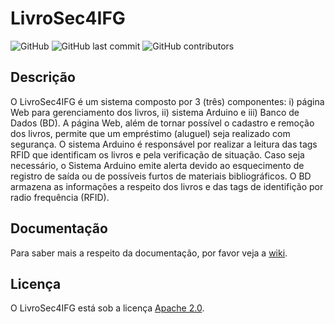 # LivroSec4IFG

![GitHub](https://img.shields.io/github/license/Psherman42000/LivroSec4IFG?color=blue) 
![GitHub last commit](https://img.shields.io/github/last-commit/Psherman42000/LivroSec4IFG)
![GitHub contributors](https://img.shields.io/github/contributors/Psherman42000/LivroSec4IFG)

##  Descrição
O LivroSec4IFG é um sistema composto por 3 (três) componentes: i) página Web para gerenciamento dos livros, ii) sistema Arduino e iii) Banco de Dados (BD). A página Web, além de tornar possível o cadastro e remoção dos livros, permite que um empréstimo (aluguel) seja realizado com segurança. O sistema Arduino é responsável por realizar a leitura das tags RFID que identificam os livros e pela verificação de situação. Caso seja necessário, o Sistema Arduino emite alerta devido ao esquecimento de registro de saída ou de possíveis furtos de materiais bibliográficos. O BD  armazena as informações a respeito dos livros e das tags de identifição por radio frequência (RFID).

## Documentação
Para saber mais a respeito da documentação, por favor veja a [wiki](https://github.com/Psherman42000/LivroSec4IFG/wiki).

## Licença
O LivroSec4IFG está sob a licença [Apache 2.0](https://github.com/Psherman42000/LivroSec4IFG/blob/main/LICENSE).
